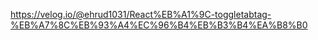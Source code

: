 https://velog.io/@ehrud1031/React%EB%A1%9C-toggletabtag-%EB%A7%8C%EB%93%A4%EC%96%B4%EB%B3%B4%EA%B8%B0
